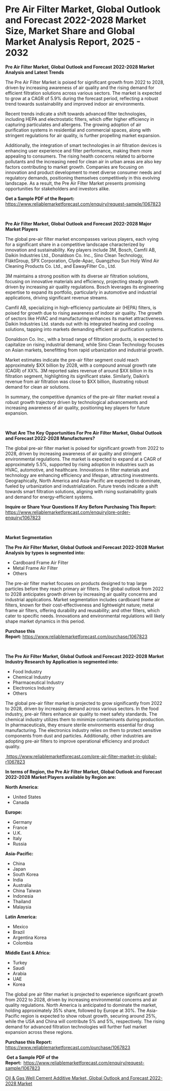 <p><h1>Pre Air Filter Market, Global Outlook and Forecast 2022-2028 Market Size, Market Share and Global Market Analysis Report, 2025 - 2032</h1></p><p><strong>Pre Air Filter Market, Global Outlook and Forecast 2022-2028 Market Analysis and Latest Trends</strong></p>
<p><p>The Pre Air Filter Market is poised for significant growth from 2022 to 2028, driven by increasing awareness of air quality and the rising demand for efficient filtration solutions across various sectors. The market is expected to grow at a CAGR of 5.9% during the forecast period, reflecting a robust trend towards sustainability and improved indoor air environments.</p><p>Recent trends indicate a shift towards advanced filter technologies, including HEPA and electrostatic filters, which offer higher efficiency in capturing particulates and allergens. The growing adoption of air purification systems in residential and commercial spaces, along with stringent regulations for air quality, is further propelling market expansion.</p><p>Additionally, the integration of smart technologies in air filtration devices is enhancing user experience and filter performance, making them more appealing to consumers. The rising health concerns related to airborne pollutants and the increasing need for clean air in urban areas are also key factors contributing to market growth. Companies are focusing on innovation and product development to meet diverse consumer needs and regulatory demands, positioning themselves competitively in this evolving landscape. As a result, the Pre Air Filter Market presents promising opportunities for stakeholders and investors alike.</p></p>
<p><strong>Get a Sample PDF of the Report:&nbsp;</strong> <a href="https://www.reliablemarketforecast.com/enquiry/request-sample/1067823?utm_campaign=2316&utm_medium=2&utm_source=Github&utm_content=ia&utm_term=21032025&utm_id=pre-air-filter-market-global-outlook-and-forecast-2022-2028">https://www.reliablemarketforecast.com/enquiry/request-sample/1067823</a></p>
<p>&nbsp;</p>
<p><strong>Pre Air Filter Market, Global Outlook and Forecast 2022-2028 Major Market Players</strong></p>
<p><p>The global pre-air filter market encompasses various players, each vying for a significant share in a competitive landscape characterized by innovation and sustainability. Key players include 3M, Bosch, Camfil AB, Daikin Industries Ltd., Donaldson Co. Inc., Sino Clean Technology, FläktGroup, SPX Corporation, Clyde-Apac, Guangzhou Sun Holy Wind Air Cleaning Products Co. Ltd., and EawayFilter Co., Ltd.</p><p>3M maintains a strong position with its diverse air filtration solutions, focusing on innovative materials and efficiency, projecting steady growth driven by increasing air quality regulations. Bosch leverages its engineering expertise to expand its portfolio, particularly in automotive and industrial applications, driving significant revenue streams.</p><p>Camfil AB, specializing in high-efficiency particulate air (HEPA) filters, is poised for growth due to rising awareness of indoor air quality. The growth of sectors like HVAC and manufacturing enhances its market attractiveness. Daikin Industries Ltd. stands out with its integrated heating and cooling solutions, tapping into markets demanding efficient air purification systems.</p><p>Donaldson Co. Inc., with a broad range of filtration products, is expected to capitalize on rising industrial demand, while Sino Clean Technology focuses on Asian markets, benefitting from rapid urbanization and industrial growth.</p><p>Market estimates indicate the pre-air filter segment could reach approximately $XX billion by 2028, with a compound annual growth rate (CAGR) of XX%. 3M reported sales revenue of around $XX billion in its filtration segment, highlighting its significant stake. Similarly, Daikin’s revenue from air filtration was close to $XX billion, illustrating robust demand for clean air solutions.</p><p>In summary, the competitive dynamics of the pre-air filter market reveal a robust growth trajectory driven by technological advancements and increasing awareness of air quality, positioning key players for future expansion.</p></p>
<p>&nbsp;</p>
<p><strong>What Are The Key Opportunities For Pre Air Filter Market, Global Outlook and Forecast 2022-2028 Manufacturers?</strong></p>
<p><p>The global pre-air filter market is poised for significant growth from 2022 to 2028, driven by increasing awareness of air quality and stringent environmental regulations. The market is expected to expand at a CAGR of approximately 5.5%, supported by rising adoption in industries such as HVAC, automotive, and healthcare. Innovations in filter materials and technology are enhancing efficiency and lifespan, attracting investments. Geographically, North America and Asia-Pacific are expected to dominate, fueled by urbanization and industrialization. Future trends indicate a shift towards smart filtration solutions, aligning with rising sustainability goals and demand for energy-efficient systems.</p></p>
<p><strong>Inquire or Share Your Questions If Any Before Purchasing This Report:</strong> <a href="https://www.reliablemarketforecast.com/enquiry/pre-order-enquiry/1067823?utm_campaign=2316&utm_medium=2&utm_source=Github&utm_content=ia&utm_term=21032025&utm_id=pre-air-filter-market-global-outlook-and-forecast-2022-2028">https://www.reliablemarketforecast.com/enquiry/pre-order-enquiry/1067823</a></p>
<p>&nbsp;</p>
<p><strong>Market Segmentation</strong></p>
<p><strong>The Pre Air Filter Market, Global Outlook and Forecast 2022-2028 Market Analysis by types is segmented into:</strong></p>
<p><ul><li>Cardboard Frame Air Filter</li><li>Metal Frame Air Filter</li><li>Others</li></ul></p>
<p><p>The pre-air filter market focuses on products designed to trap large particles before they reach primary air filters. The global outlook from 2022 to 2028 anticipates growth driven by increasing air quality concerns and industrial applications. Market segmentation includes cardboard frame air filters, known for their cost-effectiveness and lightweight nature; metal frame air filters, offering durability and reusability; and other filters, which cater to specific needs. Innovations and environmental regulations will likely shape market dynamics in this period.</p></p>
<p><strong>Purchase this Report:&nbsp;</strong><a href="https://www.reliablemarketforecast.com/purchase/1067823?utm_campaign=2316&utm_medium=2&utm_source=Github&utm_content=ia&utm_term=21032025&utm_id=pre-air-filter-market-global-outlook-and-forecast-2022-2028">https://www.reliablemarketforecast.com/purchase/1067823</a></p>
<p>&nbsp;</p>
<p><strong>The Pre Air Filter Market, Global Outlook and Forecast 2022-2028 Market Industry Research by Application is segmented into:</strong></p>
<p><ul><li>Food Industry</li><li>Chemical Industry</li><li>Pharmaceutical Industry</li><li>Electronics Industry</li><li>Others</li></ul></p>
<p><p>The global pre-air filter market is projected to grow significantly from 2022 to 2028, driven by increasing demand across various sectors. In the food industry, pre-air filters enhance air quality to meet safety standards. The chemical industry utilizes them to minimize contaminants during production. In pharmaceuticals, they ensure sterile environments essential for drug manufacturing. The electronics industry relies on them to protect sensitive components from dust and particles. Additionally, other industries are adopting pre-air filters to improve operational efficiency and product quality.</p></p>
<p><a href="https://www.reliablemarketforecast.com/pre-air-filter-market-in-global-r1067823?utm_campaign=2316&utm_medium=2&utm_source=Github&utm_content=ia&utm_term=21032025&utm_id=pre-air-filter-market-global-outlook-and-forecast-2022-2028">&nbsp;https://www.reliablemarketforecast.com/pre-air-filter-market-in-global-r1067823</a></p>
<p><strong>In terms of Region, the Pre Air Filter Market, Global Outlook and Forecast 2022-2028 Market Players available by Region are:</strong></p>
<p>
    <p> <strong> North America: </strong>
        <ul>
            <li>United States</li>
            <li>Canada</li>
        </ul>
        </p> 
    <p> <strong> Europe: </strong>
        <ul>
            <li>Germany</li>
            <li>France</li>
            <li>U.K.</li>
            <li>Italy</li>
            <li>Russia</li>
        </ul>
        </p> 
    <p> <strong> Asia-Pacific: </strong>
        <ul>
            <li>China</li>
            <li>Japan</li>
            <li>South Korea</li>
            <li>India</li>
            <li>Australia</li>
            <li>China Taiwan</li>
            <li>Indonesia</li>
            <li>Thailand</li>
            <li>Malaysia</li>
        </ul>
        </p> 
    <p> <strong> Latin America: </strong>
        <ul>
            <li>Mexico</li>
            <li>Brazil</li>
            <li>Argentina Korea</li>
            <li>Colombia</li>
        </ul>
        </p> 
    <p> <strong> Middle East & Africa: </strong>
        <ul>
            <li>Turkey</li>
            <li>Saudi</li>
            <li>Arabia</li>
            <li>UAE</li>
            <li>Korea</li>
        </ul>
    </p>
    </p>
<p><p>The global pre air filter market is projected to experience significant growth from 2022 to 2028, driven by increasing environmental concerns and air quality regulations. North America is anticipated to dominate the market, holding approximately 35% share, followed by Europe at 30%. The Asia-Pacific region is expected to show robust growth, securing around 25%, while the USA and China will contribute 5% and 5%, respectively. The rising demand for advanced filtration technologies will further fuel market expansion across these regions.</p></p>
<p><strong>Purchase this Report: </strong><a href="https://www.reliablemarketforecast.com/purchase/1067823?utm_campaign=2316&utm_medium=2&utm_source=Github&utm_content=ia&utm_term=21032025&utm_id=pre-air-filter-market-global-outlook-and-forecast-2022-2028">https://www.reliablemarketforecast.com/purchase/1067823</a></p>
<p>&nbsp;<strong>Get a Sample PDF of the Report:&nbsp;&nbsp;</strong><a href="https://www.reliablemarketforecast.com/enquiry/request-sample/1067823?utm_campaign=2316&utm_medium=2&utm_source=Github&utm_content=ia&utm_term=21032025&utm_id=pre-air-filter-market-global-outlook-and-forecast-2022-2028">https://www.reliablemarketforecast.com/enquiry/request-sample/1067823</a></p>
<p><strong></strong></p>
<p><p><a href="https://github.com/sungbruington660/Market-Research-Report-List-1/blob/main/oil-gas-well-cement-additive-market-global-outlook-and-forecast-2022-2028-market.md?utm_campaign=2316&utm_medium=2&utm_source=Github&utm_content=ia&utm_term=21032025&utm_id=pre-air-filter-market-global-outlook-and-forecast-2022-2028">Oil & Gas Well Cement Additive Market, Global Outlook and Forecast 2022-2028 Market</a></p></p>